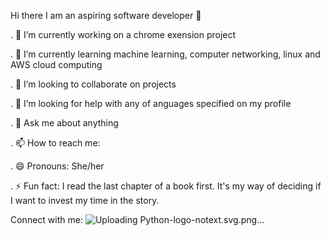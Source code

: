  Hi there I am an aspiring software developer 👋


. 🔭 I’m currently working on a chrome exension project

. 🌱 I’m currently learning machine learning, computer networking, linux and AWS cloud computing 

. 👯 I’m looking to collaborate on projects

. 🤔 I’m looking for help with any of anguages specified on my profile

. 💬 Ask me about anything

. 📫 How to reach me: 

. 😄 Pronouns: She/her

. ⚡ Fun fact: I read the last chapter of a book first. It's my way of deciding if I want to invest my time in the story.


Connect with me: 
![Uploading Python-logo-notext.svg.png…]()


